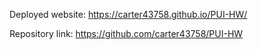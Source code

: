 Deployed website: https://carter43758.github.io/PUI-HW/

Repository link: https://github.com/carter43758/PUI-HW
